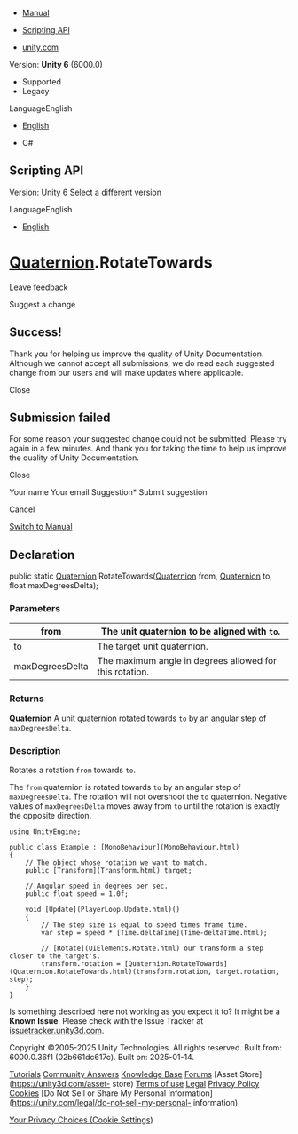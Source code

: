 [ ]()

  * [Manual](../Manual/index.html)
  * [Scripting API](../ScriptReference/index.html)

  * [unity.com](https://unity.com/)

Version: **Unity 6** (6000.0)

  * Supported
  * Legacy

LanguageEnglish

  * [English]()

  * C#

[ ](https://docs.unity3d.com)

## Scripting API

Version: Unity 6 Select a different version

LanguageEnglish

  * [English]()

#  [Quaternion](Quaternion.html).RotateTowards

Leave feedback

Suggest a change

## Success!

Thank you for helping us improve the quality of Unity Documentation. Although
we cannot accept all submissions, we do read each suggested change from our
users and will make updates where applicable.

Close

## Submission failed

For some reason your suggested change could not be submitted. Please <a>try
again</a> in a few minutes. And thank you for taking the time to help us
improve the quality of Unity Documentation.

Close

Your name Your email Suggestion* Submit suggestion

Cancel

[Switch to Manual](../Manual/class-Quaternion.html "Go to Quaternion Component
in the Manual")

## Declaration

public static [Quaternion](Quaternion.html)
RotateTowards([Quaternion](Quaternion.html) from,
[Quaternion](Quaternion.html) to, float maxDegreesDelta);

### Parameters

from | The unit quaternion to be aligned with `to`.  
---|---  
to | The target unit quaternion.  
maxDegreesDelta | The maximum angle in degrees allowed for this rotation.  
  
### Returns

**Quaternion** A unit quaternion rotated towards `to` by an angular step of
`maxDegreesDelta`.

### Description

Rotates a rotation `from` towards `to`.

The `from` quaternion is rotated towards `to` by an angular step of
`maxDegreesDelta`. The rotation will not overshoot the `to` quaternion.
Negative values of `maxDegreesDelta` moves away from `to` until the rotation
is exactly the opposite direction.

    
    
    using UnityEngine;  
      
    public class Example : [MonoBehaviour](MonoBehaviour.html)
    {
        // The object whose rotation we want to match.
        public [Transform](Transform.html) target;  
      
        // Angular speed in degrees per sec.
        public float speed = 1.0f;  
      
        void [Update](PlayerLoop.Update.html)()
        {
            // The step size is equal to speed times frame time.
            var step = speed * [Time.deltaTime](Time-deltaTime.html);  
      
            // [Rotate](UIElements.Rotate.html) our transform a step closer to the target's.
            transform.rotation = [Quaternion.RotateTowards](Quaternion.RotateTowards.html)(transform.rotation, target.rotation, step);
        }
    }
    

Is something described here not working as you expect it to? It might be a
**Known Issue**. Please check with the Issue Tracker at
[issuetracker.unity3d.com](https://issuetracker.unity3d.com).

Copyright ©2005-2025 Unity Technologies. All rights reserved. Built from:
6000.0.36f1 (02b661dc617c). Built on: 2025-01-14.

[Tutorials](https://unity3d.com/learn) [Community
Answers](https://answers.unity3d.com) [Knowledge
Base](https://support.unity3d.com/hc/en-us)
[Forums](https://forum.unity3d.com) [Asset Store](https://unity3d.com/asset-
store) [Terms of use](https://docs.unity3d.com/Manual/TermsOfUse.html)
[Legal](https://unity.com/legal) [Privacy
Policy](https://unity.com/legal/privacy-policy)
[Cookies](https://unity.com/legal/cookie-policy) [Do Not Sell or Share My
Personal Information](https://unity.com/legal/do-not-sell-my-personal-
information)

[Your Privacy Choices (Cookie Settings)](javascript:void\(0\);)

